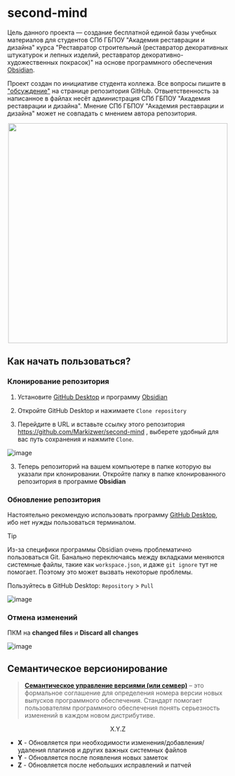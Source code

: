 # second-mind
 
Цель данного проекта — создание бесплатной единой базы учебных материалов для студентов СПб ГБПОУ "Академия реставрации и дизайна"
курса "Реставратор строительный (реставратор декоративных штукатурок и лепных изделий, реставратор декоративно-художественных покрасок)"
на основе программного обеспечения [Obsidian](https://obsidian.md/).

Проект создан по инициативе студента коллежа.
Все вопросы пишите в ["обсуждение"](https://github.com/Markizwer/second-mind/discussions) на странице репозитория GitHub.
Отвыетственность за написанное в файлах несёт администрация СПб ГБПОУ "Академия реставрации и дизайна".
Мнение СПб ГБПОУ "Академия реставрации и дизайна" может не совпадать с мнением автора репозитория.

<p align="center">
  <img src="https://github.com/user-attachments/assets/87521cdc-5449-4d0e-929c-1c73d4a379da" width="500">
</p>

## Как начать пользоваться?

### Клонирование репозитория
1. Установите [GitHub Desktop](https://github.com/apps/desktop) и программу [Obsidian](https://obsidian.md/download)

2. Откройте GitHub Desktop и нажимаете ```Clone repository```

3. Перейдите в URL и вставьте ссылку этого репозитория https://github.com/Markizwer/second-mind , выберете удобный для вас путь сохранения и нажмите ```Clone```.

![image](https://github.com/user-attachments/assets/719a2788-bc58-4a16-af04-f47a98ffe788)

3. Теперь репозиторий на вашем компьютере в папке которую вы указали при клонировании. Откройте папку в папке клонированного репозитория в программе **Obsidian**

### Обновление репозитория

Настоятельно рекомендую использовать программу [GitHub Desktop](https://desktop.github.com/download/), ибо нет нужды пользоваться терминалом.

> [!TIP]
> Из-за специфики программы Obsidian очень проблематично пользоваться Git.
> Банально переключаясь между вкладками меняются системные файлы, такие как ```workspace.json```,
> и даже ```git ignore``` тут не помогает. Поэтому это может вызвать некоторые проблемы.

Пользуйтесь в GitHub Desktop: ```Repository``` > ```Pull```

![image](https://github.com/user-attachments/assets/acad278d-e986-4db7-8744-1220196f338b)

### Отмена изменений

ПКМ на **changed files** и **Discard all changes**

![image](https://github.com/user-attachments/assets/ae7ad0f4-1eff-4680-8663-f9905e145b63)


## Семантическое версионирование

> **[Семантическое управление версиями (или семвер)](https://semver.org/lang/ru/)** –
> это формальное соглашение для определения номера версии новых выпусков программного обеспечения.
> Стандарт помогает пользователям программного обеспечения понять серьезность изменений в каждом новом дистрибутиве.

<p align="center">
 X.Y.Z
</p>

* **X** - Обновляется при необходимости изменения/добавления/удаления плагинов и других важных системных файлов
* **Y** - Обновляется после появления новых заметок
* **Z** - Обновляется после небольших исправлений и патчей
